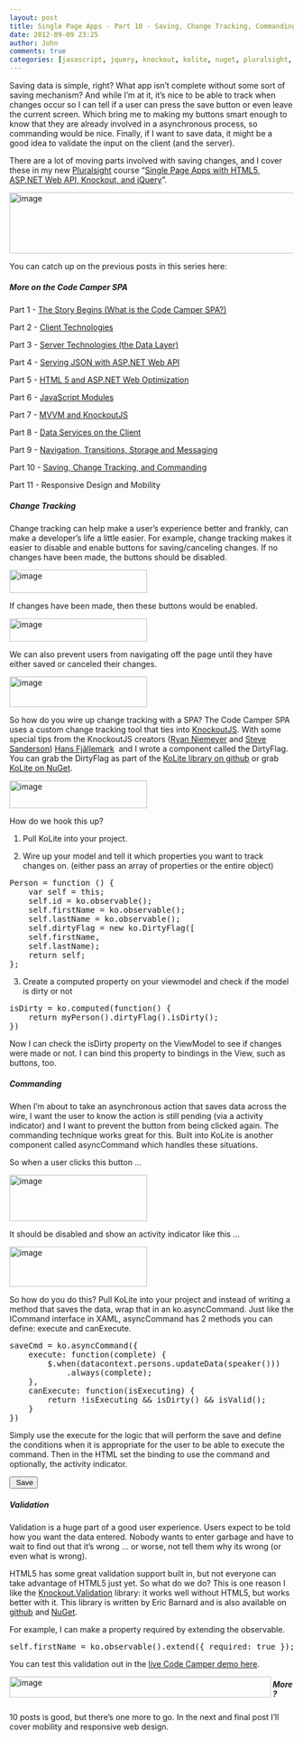 ```yaml
---
layout: post
title: Single Page Apps - Part 10 - Saving, Change Tracking, Commanding, and Validation
date: 2012-09-09 23:25
author: John
comments: true
categories: [javascript, jquery, knockout, kolite, nuget, pluralsight, Uncategorized]
---
```

Saving data is simple, right? What app isn’t complete without some sort of saving mechanism? And while I’m at it, it’s nice to be able to track when changes occur so I can tell if a user can press the save button or even leave the current screen. Which bring me to making my buttons smart enough to know that they are already involved in a asynchronous process, so commanding would be nice. Finally, if I want to save data, it might be a good idea to validate the input on the client (and the server).

There are a lot of moving parts involved with saving changes, and I cover these in my new <a href="http://pluralsight.com/">Pluralsight</a> course “<a href="http://jpapa.me/spaps">Single Page Apps with HTML5, ASP.NET Web API, Knockout, and jQuery</a>”.

<a href="http://jpapa.me/spaps"><img title="image" src="/wp-content/uploads/media/Windows-Live-Writer/d4d49c57f31e_12ABB/image_9.png" alt="image" width="520" height="108" border="0" /></a>

You can catch up on the previous posts in this series here:
<h5>More on the Code Camper SPA</h5>
Part 1 - <a href="http://jpapa.me/spapost1">The Story Begins (What is the Code Camper SPA?)</a>

Part 2 - <a href="http://jpapa.me/spapost2">Client Technologies</a>

Part 3 - <a href="/spapost3">Server Technologies (the Data Layer)</a>

Part 4 - <a href="http://jpapa.me/spapost4">Serving JSON with ASP.NET Web API</a>

Part 5 - <a href="http://jpapa.me/spapost5">HTML 5 and ASP.NET Web Optimization</a>

Part 6 - <a href="http://jpapa.me/spapost6">JavaScript Modules</a>

Part 7 - <a href="http://jpapa.me/spapost7">MVVM and KnockoutJS</a>

Part 8 - <a href="http://jpapa.me/spapost8">Data Services on the Client</a>

Part 9 - <a href="http://jpapa.me/spapost9">Navigation, Transitions, Storage and Messaging</a>

Part 10 - <a href="http://jpapa.me/spapost10">Saving, Change Tracking, and Commanding</a>

Part 11 - Responsive Design and Mobility
<h5>Change Tracking</h5>
Change tracking can help make a user’s experience better and frankly, can make a developer’s life a little easier. For example, change tracking makes it easier to disable and enable buttons for saving/canceling changes. If no changes have been made, the buttons should be disabled.

<a href="/wp-content/uploads/media/Windows-Live-Writer/395a21820092_1066F/image_4.png"><img style="background-image: none; margin: 0px; padding-left: 0px; padding-right: 0px; display: inline; padding-top: 0px; border: 0px;" title="image" src="/wp-content/uploads/media/Windows-Live-Writer/395a21820092_1066F/image_thumb_1.png" alt="image" width="244" height="41" border="0" /></a>

If changes have been made, then these buttons would be enabled.

<a href="/wp-content/uploads/media/Windows-Live-Writer/395a21820092_1066F/image_6.png"><img style="background-image: none; margin: 0px; padding-left: 0px; padding-right: 0px; display: inline; padding-top: 0px; border: 0px;" title="image" src="/wp-content/uploads/media/Windows-Live-Writer/395a21820092_1066F/image_thumb_2.png" alt="image" width="244" height="41" border="0" /></a>

We can also prevent users from navigating off the page until they have either saved or canceled their changes.

<a href="/wp-content/uploads/media/Windows-Live-Writer/395a21820092_1066F/image_8.png"><img style="background-image: none; margin: 0px; padding-left: 0px; padding-right: 0px; display: inline; padding-top: 0px; border: 0px;" title="image" src="/wp-content/uploads/media/Windows-Live-Writer/395a21820092_1066F/image_thumb_3.png" alt="image" width="244" height="54" border="0" /></a>

So how do you wire up change tracking with a SPA? The Code Camper SPA uses a custom change tracking tool that ties into <a href="http://knockoutjs.com">KnockoutJS</a>. With some special tips from the KnockoutJS creators (<a href="https://twitter.com/RPNiemeyer">Ryan Niemeyer</a> and <a href="https://twitter.com/stevensanderson">Steve Sanderson</a>) <a href="https://twitter.com/hfjallemark">Hans Fjällemark</a>  and I wrote a component called the DirtyFlag. You can grab the DirtyFlag as part of the <a href="http://jpapa.me/kolitegh">KoLite library on github</a> or grab <a href="https://nuget.org/packages/KoLite">KoLite on NuGet</a>.

<a href="/wp-content/uploads/media/Windows-Live-Writer/395a21820092_1066F/image_10.png"><img style="background-image: none; margin: 0px; padding-left: 0px; padding-right: 0px; display: inline; padding-top: 0px; border: 0px;" title="image" src="/wp-content/uploads/media/Windows-Live-Writer/395a21820092_1066F/image_thumb_4.png" alt="image" width="244" height="49" border="0" /></a>

How do we hook this up?

1. Pull KoLite into your project.

2. Wire up your model and tell it which properties you want to track changes on. (either pass an array of properties or the entire object)
<pre class="prettyprint">Person = function () {
    var self = this;
    self.id = ko.observable();
    self.firstName = ko.observable();
    self.lastName = ko.observable();
    self.dirtyFlag = new ko.DirtyFlag([
    self.firstName,
    self.lastName);
    return self;
};</pre>
3. Create a computed property on your viewmodel and check if the model is dirty or not
<pre class="prettyprint">isDirty = ko.computed(function() {
    return myPerson().dirtyFlag().isDirty();
})</pre>
Now I can check the isDirty property on the ViewModel to see if changes were made or not. I can bind this property to bindings in the View, such as buttons, too.
<h5>Commanding</h5>
When I’m about to take an asynchronous action that saves data across the wire, I want the user to know the action is still pending (via a activity indicator) and I want to prevent the button from being clicked again. The commanding technique works great for this. Built into KoLite is another component called asyncCommand which handles these situations.

So when a user clicks this button …

<a href="/wp-content/uploads/media/Windows-Live-Writer/395a21820092_1066F/image_12.png"><img style="background-image: none; margin: 0px; padding-left: 0px; padding-right: 0px; display: inline; padding-top: 0px; border: 0px;" title="image" src="/wp-content/uploads/media/Windows-Live-Writer/395a21820092_1066F/image_thumb_5.png" alt="image" width="244" height="82" border="0" /></a>

It should be disabled and show an activity indicator like this …

<a href="/wp-content/uploads/media/Windows-Live-Writer/395a21820092_1066F/image_14.png"><img style="background-image: none; margin: 0px; padding-left: 0px; padding-right: 0px; display: inline; padding-top: 0px; border: 0px;" title="image" src="/wp-content/uploads/media/Windows-Live-Writer/395a21820092_1066F/image_thumb_6.png" alt="image" width="244" height="71" border="0" /></a>

So how do you do this? Pull KoLite into your project and instead of writing a method that saves the data, wrap that in an ko.asyncCommand. Just like the ICommand interface in XAML, asyncCommand has 2 methods you can define: execute and canExecute.
<pre class="prettyprint">saveCmd = ko.asyncCommand({
    execute: function(complete) {
        $.when(datacontext.persons.updateData(speaker()))
            .always(complete);
    },
    canExecute: function(isExecuting) {
        return !isExecuting &amp;&amp; isDirty() &amp;&amp; isValid();
    }
})</pre>
Simply use the execute for the logic that will perform the save and define the conditions when it is appropriate for the user to be able to execute the command. Then in the HTML set the binding to use the command and optionally, the activity indicator.
<pre class="prettyprint"><button data-bind="command: saveCmd, activity: saveCmd.isExecuting"> Save</button></pre>
<h5>Validation</h5>
Validation is a huge part of a good user experience. Users expect to be told how you want the data entered. Nobody wants to enter garbage and have to wait to find out that it’s wrong … or worse, not tell them why its wrong (or even what is wrong).

HTML5 has some great validation support built in, but not everyone can take advantage of HTML5 just yet. So what do we do? This is one reason I like the <a href="https://github.com/ericmbarnard/Knockout-Validation">Knockout.Validation</a> library: it works well without HTML5, but works better with it. This library is written by Eric Barnard and is also available on <a href="https://github.com/ericmbarnard/Knockout-Validation">github</a> and <a href="http://nuget.org/packages/Knockout.Validation">NuGet</a>.

For example, I can make a property required by extending the observable.
<pre class="prettyprint">self.firstName = ko.observable().extend({ required: true });</pre>
You can test this validation out in the <a href="http://johnpapa.aspnet45.cytanium.com/#/speakers/3">live Code Camper demo here</a>.

<a href="/wp-content/uploads/media/Windows-Live-Writer/395a21820092_1066F/image_16.png"><img style="background-image: none; padding-left: 0px; padding-right: 0px; display: inline; float: left; padding-top: 0px; border: 0px;" title="image" src="/wp-content/uploads/media/Windows-Live-Writer/395a21820092_1066F/image_thumb_7.png" alt="image" width="464" height="37" align="left" border="0" /></a>
<h5>More?</h5>
10 posts is good, but there’s one more to go. In the next and final post I’ll cover mobility and responsive web design.
